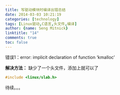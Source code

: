 ```yaml
---
title: 写驱动模块时编译出错总结
date: 2014-03-03 10:21:19
categories: [technology]
tags: [Linux驱动,C语言,头文件,编译]
author: {name: Seng Mitnick}
linktitle: "14"
comments: true
toc: false
---
```


错误1：error: implicit declaration of function ‘kmalloc’

**解决方法：**
缺少了一个头文件，添加上就可以了
~~~ cpp
#include <linux/slab.h>
~~~
<!--more-->
待续。。。
